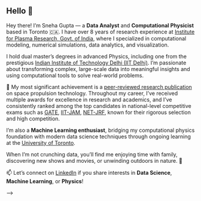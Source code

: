 ## Hello 👋

Hey there! I’m Sneha Gupta — a **Data Analyst** and **Computational Physicist** based in Toronto 🇨🇦. I have over 8 years of research experience at [Institute for Plasma Research, Govt. of India](https://www.ipr.res.in/), where I specialized in computational modeling, numerical simulations, data analytics, and visualization.

I hold dual master’s degrees in advanced Physics, including one from the prestigious [Indian Institute of Technology Delhi (IIT Delhi)](https://home.iitd.ac.in/). I’m passionate about transforming complex, large-scale data into meaningful insights and using computational tools to solve real-world problems.

📌 My most significant achievement is a [peer-reviewed research publication](https://doi.org/10.1063/1.5090559) on space propulsion technology. Throughout my career, I’ve received multiple awards for excellence in research and academics, and I’ve consistently ranked among the top candidates in national-level competitive exams such as [GATE](https://en.wikipedia.org/wiki/Graduate_Aptitude_Test_in_Engineering), [IIT-JAM](https://en.wikipedia.org/wiki/Joint_Admission_Test_for_Masters), [NET-JRF](https://ugcnet.nta.ac.in/), known for their rigorous selection and high competition.

I’m also a **Machine Learning enthusiast**, bridging my computational physics foundation with modern data science techniques through ongoing learning at the [University of Toronto](https://datasciences.utoronto.ca/).

When I’m not crunching data, you’ll find me enjoying time with family, discovering new shows and movies, or unwinding outdoors in nature. 🌿

📫 Let’s connect on [LinkedIn](https://www.linkedin.com/in/snehagupta2802) if you share interests in **Data Science**, **Machine Learning**, or **Physics**!


-->
